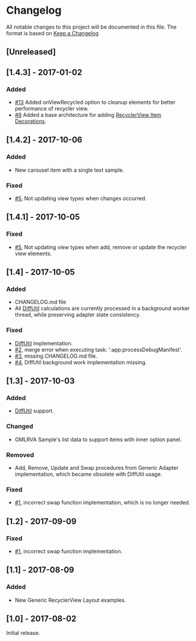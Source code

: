 # Changelog
All notable changes to this project will be documented in this file.
The format is based on [Keep a Changelog](http://keepachangelog.com/en/1.0.0/)

## [Unreleased]

## [1.4.3] - 2017-01-02
### Added
 - [#13](https://github.com/Simdea/gmlrva/issues/13) Added onViewRecycled option to cleanup elements for better performance of recycler view.
 - [#8](https://github.com/Simdea/gmlrva/issues/8) Added a base architecture for adding [RecyclerView Item Decorations](https://developer.android.com/reference/android/support/v7/widget/RecyclerView.ItemDecoration.html).

## [1.4.2] - 2017-10-06
### Added
- New carousel item with a single text sample.

### Fixed
- [#5](https://github.com/Simdea/gmlrva/issues/5), Not updating view types when changes occurred.

## [1.4.1] - 2017-10-05
### Fixed
- [#5](https://github.com/Simdea/gmlrva/issues/5), Not updating view types when add, remove or update the recycler view elements.

## [1.4] - 2017-10-05
### Added
- CHANGELOG.md file
- All [DiffUtil](https://developer.android.com/reference/android/support/v7/util/DiffUtil.html) calculations are
currently processed in a background worker thread, while preserving adapter state consistency.

### Fixed
- [DiffUtil](https://developer.android.com/reference/android/support/v7/util/DiffUtil.html) implementation.
- [#2](https://github.com/Simdea/gmlrva/issues/2), merge error when executing task: ':app:processDebugManifest'.
- [#3](https://github.com/Simdea/gmlrva/issues/3), missing CHANGELOG.md file.
- [#4](https://github.com/Simdea/gmlrva/issues/4), DiffUtil background work implementation missing.

## [1.3] - 2017-10-03
### Added
- [DiffUtil](https://developer.android.com/reference/android/support/v7/util/DiffUtil.html) support.

### Changed
- GMLRVA Sample's list data to support items with inner option panel.

### Removed
- Add, Remove, Update and Swap procedures from Generic Adapter implementation, which became obsolete with DiffUtil
usage.

### Fixed
- [#1](https://github.com/Simdea/gmlrva/issues/1), incorrect swap function implementation, which is no longer needed.

## [1.2] - 2017-09-09
### Fixed
- [#1](https://github.com/Simdea/gmlrva/issues/1), incorrect swap function implementation.

## [1.1] - 2017-08-09
### Added
- New Generic RecyclerView Layout examples.

## [1.0] - 2017-08-02

Initial release.
